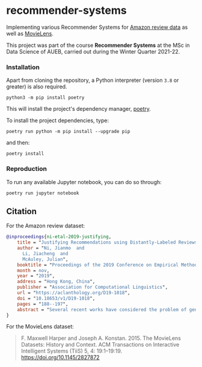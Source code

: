 # recommender-systems

Implementing various Recommender Systems for [Amazon review data](https://nijianmo.github.io/amazon/index.html) as well as [MovieLens](https://grouplens.org/datasets/movielens/).

This project was part of the course **Recommender Systems** at the MSc in Data Science of AUEB, carried out 
during the Winter Quarter 2021-22.

### Installation

Apart from cloning the repository, a Python interpreter (version `3.8` or greater) is also required.

```shell
python3 -m pip install poetry
```
This will install the project's dependency manager, [poetry](https://python-poetry.org/).

To install the project dependencies, type:

```shell
poetry run python -m pip install --upgrade pip
```

and then:

```shell
poetry install
```

### Reproduction

To run any available Jupyter notebook, you can do so through:

```shell
poetry run jupyter notebook
```

## Citation

For the Amazon review dataset:

```bibtex
@inproceedings{ni-etal-2019-justifying,
    title = "Justifying Recommendations using Distantly-Labeled Reviews and Fine-Grained Aspects",
    author = "Ni, Jianmo  and
      Li, Jiacheng  and
      McAuley, Julian",
    booktitle = "Proceedings of the 2019 Conference on Empirical Methods in Natural Language Processing and the 9th International Joint Conference on Natural Language Processing (EMNLP-IJCNLP)",
    month = nov,
    year = "2019",
    address = "Hong Kong, China",
    publisher = "Association for Computational Linguistics",
    url = "https://aclanthology.org/D19-1018",
    doi = "10.18653/v1/D19-1018",
    pages = "188--197",
    abstract = "Several recent works have considered the problem of generating reviews (or {`}tips{'}) as a form of explanation as to why a recommendation might match a customer{'}s interests. While promising, we demonstrate that existing approaches struggle (in terms of both quality and content) to generate justifications that are relevant to users{'} decision-making process. We seek to introduce new datasets and methods to address the recommendation justification task. In terms of data, we first propose an {`}extractive{'} approach to identify review segments which justify users{'} intentions; this approach is then used to distantly label massive review corpora and construct large-scale personalized recommendation justification datasets. In terms of generation, we are able to design two personalized generation models with this data: (1) a reference-based Seq2Seq model with aspect-planning which can generate justifications covering different aspects, and (2) an aspect-conditional masked language model which can generate diverse justifications based on templates extracted from justification histories. We conduct experiments on two real-world datasets which show that our model is capable of generating convincing and diverse justifications.",
}
```

For the MovieLens dataset:

> F. Maxwell Harper and Joseph A. Konstan. 2015. The MovieLens Datasets: History and Context. ACM Transactions on Interactive Intelligent Systems (TiiS) 5, 4: 19:1–19:19. <https://doi.org/10.1145/2827872>
